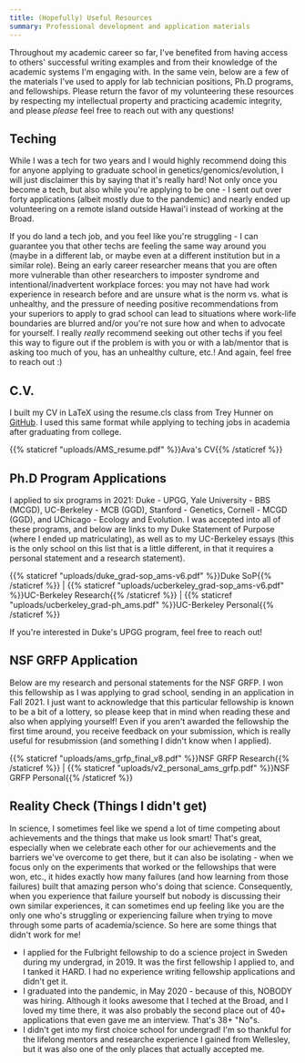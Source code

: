 ```yaml
---
title: (Hopefully) Useful Resources
summary: Professional development and application materials
---
```


Throughout my academic career so far, I've benefited from having access to others' successful writing examples and from their knowledge of the academic systems I'm engaging with. In the same vein, below are a few of the materials I've used to apply for lab technician positions, Ph.D programs, and fellowships. Please return the favor of my volunteering these resources by respecting my intellectual property and practicing academic integrity, and please *please* feel free to reach out with any questions!

Teching
--------

While I was a tech for two years and I would highly recommend doing this for anyone applying to graduate school in genetics/genomics/evolution, I will just disclaimer this by saying that it's really hard! Not only once you become a tech, but also while you're applying to be one - I sent out over forty applications (albeit mostly due to the pandemic) and nearly ended up volunteering on a remote island outside Hawai'i instead of working at the Broad. 

If you do land a tech job, and you feel like you're struggling - I can guarantee you that other techs are feeling the same way around you (maybe in a different lab, or maybe even at a different institution but in a similar role). Being an early career researcher means that you are often more vulnerable than other researchers to imposter syndrome and intentional/inadvertent workplace forces: you may not have had work experience in research before and are unsure what is the norm vs. what is unhealthy, and the pressure of needing positive recommendations from your superiors to apply to grad school can lead to situations where work-life boundaries are blurred and/or you're not sure how and when to advocate for yourself. I really *really* recommend seeking out other techs if you feel this way to figure out if the problem is with you or with a lab/mentor that is asking too much of you, has an unhealthy culture, etc.! And again, feel free to reach out :)

C.V.
-------

I built my CV in LaTeX using the resume.cls class from Trey Hunner on [GitHub](https://github.com/treyhunner/resume/blob/master/resume.cls). I used this same format while applying to teching jobs in academia after graduating from college.

{{% staticref "uploads/AMS_resume.pdf" %}}Ava's CV{{% /staticref %}}

Ph.D Program Applications
---------

I applied to six programs in 2021: Duke - UPGG, Yale University - BBS (MCGD), UC-Berkeley - MCB (GGD), Stanford - Genetics, Cornell - MCGD (GGD), and UChicago - Ecology and Evolution. I was accepted into all of these programs, and below are links to my Duke Statement of Purpose (where I ended up matriculating), as well as to my UC-Berkeley essays (this is the only school on this list that is a little different, in that it requires a personal statement and a research statement).

{{% staticref "uploads/duke_grad-sop_ams-v6.pdf" %}}Duke SoP{{% /staticref %}} | {{% staticref "uploads/ucberkeley_grad-sop_ams-v6.pdf" %}}UC-Berkeley Research{{% /staticref %}} | {{% staticref "uploads/ucberkeley_grad-ph_ams.pdf" %}}UC-Berkeley Personal{{% /staticref %}}

If you're interested in Duke's UPGG program, feel free to reach out!

NSF GRFP Application
---------

Below are my research and personal statements for the NSF GRFP. I won this fellowship as I was applying to grad school, sending in an application in Fall 2021. I just want to acknowledge that this particular fellowship is known to be a bit of a lottery, so please keep that in mind when reading these and also when applying yourself! Even if you aren't awarded the fellowship the first time around, you receive feedback on your submission, which is really useful for resubmission (and something I didn't know when I applied).

{{% staticref "uploads/ams_grfp_final_v8.pdf" %}}NSF GRFP Research{{% /staticref %}} | {{% staticref "uploads/v2_personal_ams_grfp.pdf" %}}NSF GRFP Personal{{% /staticref %}}

Reality Check (Things I didn't get)
---------

In science, I sometimes feel like we spend a lot of time competing about achievements and the things that make us look smart! That's great, especially when we celebrate each other for our achievements and the barriers we've overcome to get there, but it can also be isolating - when we focus only on the experiments that worked or the fellowships that were won, etc., it hides exactly how many failures (and how learning from those failures) built that amazing person who's doing that science. Consequently, when you experience that failure yourself but nobody is discussing their own similar experiences, it can sometimes end up feeling like you are the only one who's struggling or experiencing failure when trying to move through some parts of academia/science. So here are some things that didn't work for me!

  - I applied for the Fulbright fellowship to do a science project in Sweden during my undergrad, in 2019. It was the first fellowship I applied to, and I tanked it HARD. I had no experience writing fellowship applications and didn't get it.
  - I graduated into the pandemic, in May 2020 - because of this, NOBODY was hiring. Although it looks awesome that I teched at the Broad, and I loved my time there, it was also probably the second place out of 40+ applications that even gave me an interview. That's 38+ "No"s.
  - I didn't get into my first choice school for undergrad! I'm so thankful for the lifelong mentors and researche experience I gained from Wellesley, but it was also one of the only places that actually accepted me.
